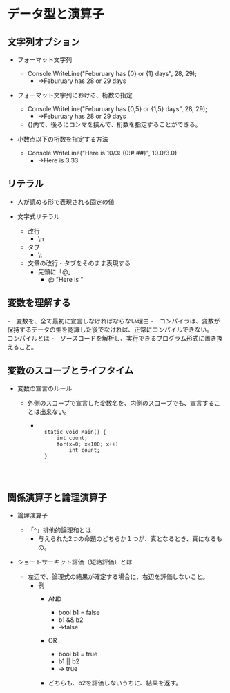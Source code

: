 # データ型と演算子

## 文字列オプション
- フォーマット文字列
	- Console.WriteLine("Feburuary has {0} or {1} days", 28, 29);
		- ->Feburuary has 28 or 29 days

- フォーマット文字列における、桁数の指定
	- Console.WriteLine("Feburuary has {0,5} or {1,5} days", 28, 29);
		- ->Feburuary has    28 or    29 days
	- {}内で、後ろにコンマを挟んで、桁数を指定することができる。

- 小数点以下の桁数を指定する方法
	- Console.WriteLine("Here is 10/3: {0:#.##}", 10.0/3.0)
		- ->Here is 3.33


## リテラル
- 人が読める形で表現される固定の値

- 文字式リテラル
	- 改行
		- \n
	- タブ
		- \t
	- 文章の改行・タブをそのまま表現する
		- 先頭に「@」
			- @ "Here is " 


## 変数を理解する
-　変数を、全て最初に宣言しなければならない理由
	-　コンパイラは、変数が保持するデータの型を認識した後でなければ、正常にコンパイルできない。
		-　コンパイルとは
			-　ソースコードを解析し、実行できるプログラム形式に置き換えること。

## 変数のスコープとライフタイム
- 変数の宣言のルール
	- 外側のスコープで宣言した変数名を、内側のスコープでも、宣言することは出来ない。
		- <code>
			static void Main() {  
				int count;  
				for(x=0; x<100; x++)  
					int count;  
			}  
				
		</code>


## 関係演算子と論理演算子
- 論理演算子
	- 「^」排他的論理和とは
		- 与えられた2つの命題のどちらか１つが、真となるとき、真になるもの。

- ショートサーキット評価（短絡評価）とは
	- 左辺で、論理式の結果が確定する場合に、右辺を評価しないこと。
		- 例
			- AND
				- bool b1 = false
				- b1 && b2 
				- ->false
			- OR
				- bool b1 = true
				- b1 || b2
				- -> true

			- どちらも、b2を評価しないうちに、結果を返す。